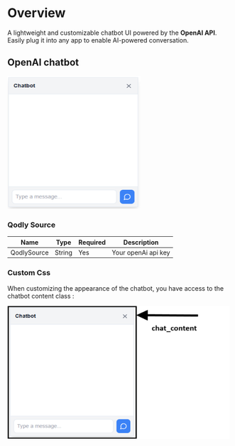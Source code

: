# Overview

A lightweight and customizable chatbot UI powered by the **OpenAI API**. Easily plug it into any app to enable AI-powered conversation.

## OpenAI chatbot

<img src="public/chatBot.png" width="300" height="300">

### Qodly Source

| Name        | Type   | Required | Description         |
| ----------- | ------ | -------- | ------------------- |
| QodlySource | String | Yes      | Your openAi api key |

### Custom Css

When customizing the appearance of the chatbot, you have access to the chatbot content class :

<img src="public/chatbotCss.png" width="500" height="300">
